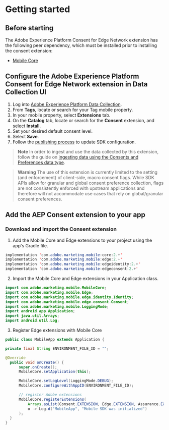 # Getting started

## Before starting

The Adobe Experience Platform Consent for Edge Network extension has the following peer dependency, which must be installed prior to installing the consent extension:
- [Mobile Core](https://developer.adobe.com/client-sdks/documentation/mobile-core)

## Configure the Adobe Experience Platform Consent for Edge Network extension in Data Collection UI
1. Log into [Adobe Experience Platform Data Collection](https://experience.adobe.com/data-collection).
2. From **Tags**, locate or search for your Tag mobile property.
3. In your mobile property, select **Extensions** tab.
4. On the **Catalog** tab, locate or search for the **Consent** extension, and select **Install**.
5. Set your desired default consent level.
6. Select **Save**.
7. Follow the [publishing process](https://developer.adobe.com/client-sdks/documentation/getting-started/create-a-mobile-property/#publish-the-configuration) to update SDK configuration.

> **Note**
> In order to ingest and use the data collected by this extension, follow the guide on [ingesting data using the Consents and Preferences data type](https://experienceleague.adobe.com/docs/experience-platform/xdm/data-types/consents.html#ingest).

> **Warning**
> The use of this extension is currently limited to the setting (and enforcement) of client-side, macro consent flags. While SDK APIs allow for granular and global consent preference collection, flags are not consistently enforced with upstream applications and therefore will not accommodate use cases that rely on global/granular consent preferences.

## Add the AEP Consent extension to your app

### Download and import the Consent extension

1. Add the Mobile Core and Edge extensions to your project using the app's Gradle file.

  ```java
implementation 'com.adobe.marketing.mobile:core:2.+'
implementation 'com.adobe.marketing.mobile:edge:2.+'
implementation 'com.adobe.marketing.mobile:edgeidentity:2.+'
implementation 'com.adobe.marketing.mobile:edgeconsent:2.+'
  ```

2. Import the Mobile Core and Edge extensions in your Application class.

  ```java
import com.adobe.marketing.mobile.MobileCore;
import com.adobe.marketing.mobile.Edge;
import com.adobe.marketing.mobile.edge.identity.Identity;
import com.adobe.marketing.mobile.edge.consent.Consent;
import com.adobe.marketing.mobile.LoggingMode;
import android.app.Application;
import java.util.Arrays;
import android.util.Log;
  ```

3. Register Edge extensions with Mobile Core

  ```java
public class MobileApp extends Application {

  private final String ENVIRONMENT_FILE_ID = "";

@Override
	public void onCreate() {
		super.onCreate();
		MobileCore.setApplication(this);

		MobileCore.setLogLevel(LoggingMode.DEBUG);
		MobileCore.configureWithAppID(ENVIRONMENT_FILE_ID);

		// register Adobe extensions
		MobileCore.registerExtensions(
			Arrays.asList(Consent.EXTENSION, Edge.EXTENSION, Assurance.EXTENSION),
			o -> Log.d("MobileApp", "Mobile SDK was initialized")
		);
	}
}
```